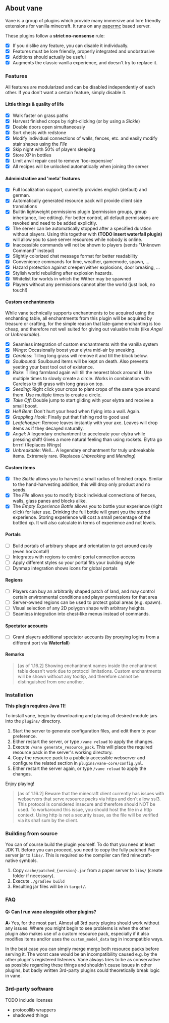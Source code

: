 ## About vane

Vane is a group of plugins which provide many
immersive and lore friendly extensions for vanilla minecraft.
It runs on any [papermc](https://papermc.io) based server.

These plugins follow a **strict no-nonsense** rule:
- [x] If you dislike any feature, you can disable it individually.
- [x] Features must be lore friendly, properly integrated and unobstrusive
- [x] Additions should actually be useful
- [x] Augments the classic vanilla experience, and doesn't try to replace it.

### Features

All features are modularized and can be disabled independently of each other.
If you don't want a certain feature, simply disable it.

#### Little things & quality of life

- [x] Walk faster on grass paths
- [x] Harvest finished crops by right-clicking (or by using a *Sickle*)
- [x] Double doors open simultaneously
- [x] Sort chests with redstone
- [x] Modify individual connections of walls, fences, etc. and easily modify stair shapes using the *File*
- [x] Skip night with 50% of players sleeping
- [x] Store XP in bottles
- [x] Limit anvil repair cost to remove 'too-expensive'
- [x] All recipes will be unlocked automatically when joining the server

#### Administrative and 'meta' features

- [x] Full localization support, currently provides english (default) and german.
- [x] Automatically generated resource pack will provide client side translations
- [x] Builtin lightweight permissions plugin (permission groups, group inheritance, live editing).
      For better control, all default permissions are revoked and need to be added explicitly.
- [x] The server can be automatically stopped after a specified duration without players. Using this together with **(TODO insert waterfall plugin)** will allow you to save server resources while nobody is online.
- [x] Inaccessible commands will not be shown to players (sends "Unknown Command" instead)
- [x] Slightly colorized chat message format for better readability
- [x] Convenience commands for time, weather, gamemode, spawn, ...
- [x] Hazard protection against creeper/wither explosions, door breaking, ...
- [x] Stylish world rebuilding after explosion hazards.
- [x] Whitelist for worlds in which the Wither may be spawned
- [x] Players without any permissions cannot alter the world (just look, no touch!)

#### Custom enchantments

While vane technically supports enchantments to be acquired using the enchanting table,
all enchantments from this plugin will be acquired by treasure or crafting,
for the simple reason that late-game enchanting is too cheap,
and therefore not well suited for giving out valuable traits (like *Angel* or *Unbreakable*).

- [x] Seamless integration of custom enchantments with the vanilla system
- [x] *Wings*: Occasionally boost your elytra mid-air by sneaking.
- [x] *Careless*: Tilling long grass will remove it and till the block below.
- [x] *Soulbound*: Soulbound items will be kept on death. Also prevents yeeting your best tool out of existence.
- [x] *Rake*: Tilling farmland again will till the nearest block around it. Use multiple times to slowly create a circle. Works in combination with Careless to till grass with long grass on top.
- [x] *Seeding*: Right click your crops to plant crops of the same type around them. Use multiple times to create a circle.
- [x] *Take Off*: Double jump to start gliding with your elytra and receive a small boost.
- [x] *Hell Bent*: Don't hurt your head when flying into a wall. Again.
- [x] *Grappling Hook*: Finally put that fishing rod to good use!
- [x] *Leafchopper*: Remove leaves instantly with your axe. Leaves will drop items as if they decayed naturally.
- [x] *Angel*: A legendary enchantment to accelerate your elytra while pressing shift! Gives a more natural feeling than using rockets. Elytra go brrrr! (Replaces *Wings*)
- [x] *Unbreakable*: Well... A legendary enchantment for truly unbreakable items. Extremely rare. (Replaces *Unbreaking* and *Mending*)

#### Custom items

- [x] The *Sickle* allows you to harvest a small radius of finished crops. Similar to the hand-harvesting addition, this will drop only product and no seeds.
- [x] The *File* allows you to modify block individual connections of fences, walls, glass panes and blocks alike.
- [x] The *Empty Experience Bottle* allows you to bottle your experience (right click) for later use. Drinking the full bottle will grant you the stored experience.
      Storing experience will cost a small percentage of the bottled xp. It will also calculate in terms of experience and not levels.

#### Portals

- [ ] Build portals of arbitrary shape and orientation to get around easily (even horizontal!)
- [ ] Integrates with regions to control portal connection access
- [ ] Apply different styles so your portal fits your building style
- [ ] Dynmap integration shows icons for global portals

#### Regions

- [ ] Players can buy an arbitrarily shaped patch of land, and may control certain environmental conditions and player permissions for that area
- [ ] Server-owned regions can be used to protect gobal areas (e.g. spawn).
- [ ] Visual selection of any 2D polygon shape with arbitrary heights.
- [ ] Seamless integration into chest-like menus instead of commands.

#### Spectator accounts

- [ ] Grant players additional spectator accounts (by proxying logins from a different port via **Waterfall**)

#### Remarks

> [as of 1.16.2] Showing enchantment names inside the enchantment table doesn't work due to protocol limitations. Custom enchantments will be shown without any tooltip, and therefore cannot be distinguished from one another.

### Installation

**This plugin requires Java 11!**

To install vane, begin by downloading and placing all desired module jars into the `plugins/` directory.

1. Start the server to generate configuration files, and edit them to your preference.
2. Either restart the server, or type `/vane reload` to apply the changes.
3. Execute `/vane generate_resource_pack`. This will place the required resource pack in the server's working directory.
4. Copy the resource pack to a publicly accessible webserver and configure the related section in `plugins/vane-core/config.yml`.
5. Either restart the server again, or type `/vane reload` to apply the changes.

Enjoy playing!

> [as of 1.16.2] Beware that the minecraft client currently has issues with webservers that serve resource packs via https and don't allow ssl3.
> This protocol is considered insecure and therefore should NOT be used. To workaround this issue, you should host the file in a http context.
> Using http is not a security issue, as the file will be verified via its sha1 sum by the client.

### Building from source

You can of course build the plugin yourself. To do that you need at least JDK 11.
Before you can proceed, you need to copy the fully patched Paper server jar
to `libs/`. This is required so the compiler can find minecraft-native symbols.

1. Copy `cache/patched_{version}.jar` from a paper server to `libs/` (create folder if necessary).
2. Execute `./gradlew build`
3. Resulting jar files will be in `target/`.

### FAQ

#### Q: Can I run vane alongside other plugins?

**A:** Yes, for the most part. Almost all 3rd party plugins should work without any issues. Where you might begin
to see problems is when the other plugin also makes use of a custom resource pack,
especially if it also modifies items and/or uses the `custom_model_data` tag in incompatible ways.

In the best case you can simply merge merge both resource packs before serving it.
The worst case would be an incompatibility caused e.g. by the other plugin's registered listeners.
Vane always tries to be as conservative as possible regarding these things and shouldn't cause
issues in other plugins, but badly written 3rd-party plugins could theoretically break logic in vane.

### 3rd-party software

TODO include licenses
- protocollib wrappers
- shadowed things
